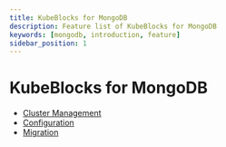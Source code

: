 ```yaml
---
title: KubeBlocks for MongoDB
description: Feature list of KubeBlocks for MongoDB
keywords: [mongodb, introduction, feature]
sidebar_position: 1
---
```


# KubeBlocks for MongoDB

* [Cluster Management](./cluster-management/)
* [Configuration](./configuration/)
* [Migration](./migration/)

